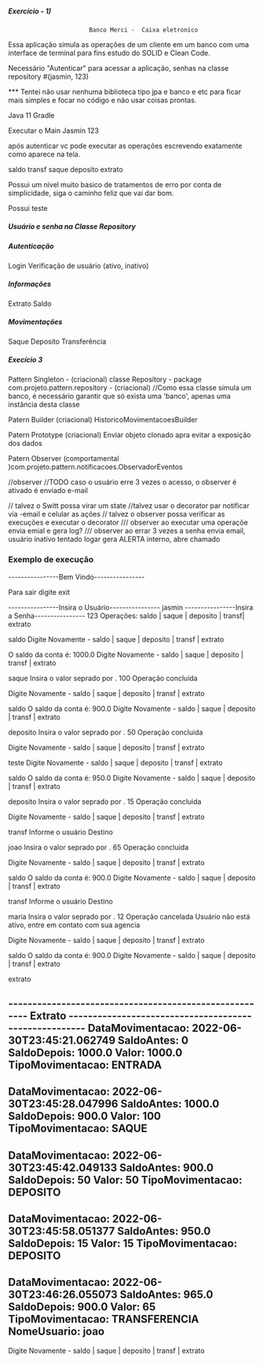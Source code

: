 
   ##### Exercício - 1)

                           Banco Merci -  Caixa eletronico

   Essa aplicação simula as operações de um cliente em um banco com uma interface de terminal para 
   fins estudo do SOLID e Clean Code.

   Necessário "Autenticar" para acessar a aplicação, senhas na classe repository #(jasmin, 123)
   
   *** Tentei não usar nenhuma biblioteca tipo jpa e banco e etc para ficar mais simples e focar no código e não usar coisas prontas.
   
   Java 11
   Gradle
   
   Executar o Main
   Jasmin
   123
   
   após autenticar vc pode executar as operações escrevendo exatamente como aparece na tela.
   
   saldo
   transf
   saque
   deposito
   extrato
   
   Possui um nivel muito basico de tratamentos de erro por conta de simplicidade, siga o caminho feliz que vai dar bom.
   
   Possui teste

   ##### Usuário e senha na Classe Repository

   ##### Autenticação 
   Login
   Verificação de usuário (ativo, inativo)
   
   ##### Informações
   Extrato
   Saldo

   ##### Movimentações
   Saque
   Deposito
   Transferência 


   ##### Execício 3
   
   Pattern Singleton - (criacional) classe Repository - package com.projeto.pattern.repository - (criacional) 
   //Como essa classe simula um banco, é necessário garantir que só exista uma 'banco',  apenas uma instância desta classe

   Patern Builder (criacional)  HistoricoMovimentacoesBuilder

   Patern Prototype (criacional) Enviar objeto clonado apra evitar a exposição dos dados

   Patern Observer (comportamental )com.projeto.pattern.notificacoes.ObservadorEventos


   //observer
  //TODO caso o usuário erre 3 vezes o acesso, o observer é ativado é enviado e-mail


   // talvez o Switt  possa virar um state
   //talvez usar o decorator par notificar via -email e celular as ações
   // talvez o observer possa verificar as execuções e executar o decorator
  /// observer ao executar uma operaçõe envia emial e gera log?
    /// observer ao errar 3 vezes a senha envia email, usuário inativo tentado logar gera ALERTA interno, abre chamado


 


### Exemplo de execução


----------------Bem Vindo----------------

Para sair digite exit

----------------Insira o Usuário----------------
jasmin
----------------Insira a Senha----------------
123
Operações: saldo | saque | deposito | transf| extrato

saldo
Digite Novamente - saldo | saque | deposito | transf | extrato

O saldo da conta é:
1000.0
Digite Novamente - saldo | saque | deposito | transf | extrato

saque
Insira o valor seprado por .
100
Operação concluida

Digite Novamente - saldo | saque | deposito | transf | extrato

saldo
O saldo da conta é:
900.0
Digite Novamente - saldo | saque | deposito | transf | extrato

deposito
Insira o valor seprado por .
50
Operação concluida

Digite Novamente - saldo | saque | deposito | transf | extrato

teste
Digite Novamente - saldo | saque | deposito | transf | extrato

saldo
O saldo da conta é:
950.0
Digite Novamente - saldo | saque | deposito | transf | extrato

deposito
Insira o valor seprado por .
15
Operação concluida

Digite Novamente - saldo | saque | deposito | transf | extrato

transf
Informe o usuário Destino

joao
Insira o valor seprado por .
65
Operação concluida

Digite Novamente - saldo | saque | deposito | transf | extrato

saldo
O saldo da conta é:
900.0
Digite Novamente - saldo | saque | deposito | transf | extrato

transf
Informe o usuário Destino

maria
Insira o valor seprado por .
12
Operação cancelada Usuário não está ativo, entre em contato com sua agencia

Digite Novamente - saldo | saque | deposito | transf | extrato

saldo
O saldo da conta é:
900.0
Digite Novamente - saldo | saque | deposito | transf | extrato

extrato

------------------------------------------------------- Extrato ------------------------------------------------------
DataMovimentacao:  2022-06-30T23:45:21.062749 SaldoAntes: 0 SaldoDepois: 1000.0 Valor: 1000.0 TipoMovimentacao: ENTRADA
----------------------------------------------------------------------------------------------------------------------
DataMovimentacao:  2022-06-30T23:45:28.047996 SaldoAntes: 1000.0 SaldoDepois: 900.0 Valor: 100 TipoMovimentacao: SAQUE
----------------------------------------------------------------------------------------------------------------------
DataMovimentacao:  2022-06-30T23:45:42.049133 SaldoAntes: 900.0 SaldoDepois: 50 Valor: 50 TipoMovimentacao: DEPOSITO
----------------------------------------------------------------------------------------------------------------------
DataMovimentacao:  2022-06-30T23:45:58.051377 SaldoAntes: 950.0 SaldoDepois: 15 Valor: 15 TipoMovimentacao: DEPOSITO
----------------------------------------------------------------------------------------------------------------------
DataMovimentacao:  2022-06-30T23:46:26.055073 SaldoAntes: 965.0 SaldoDepois: 900.0 Valor: 65 TipoMovimentacao: TRANSFERENCIA NomeUsuario: joao
----------------------------------------------------------------------------------------------------------------------
Digite Novamente - saldo | saque | deposito | transf | extrato 

